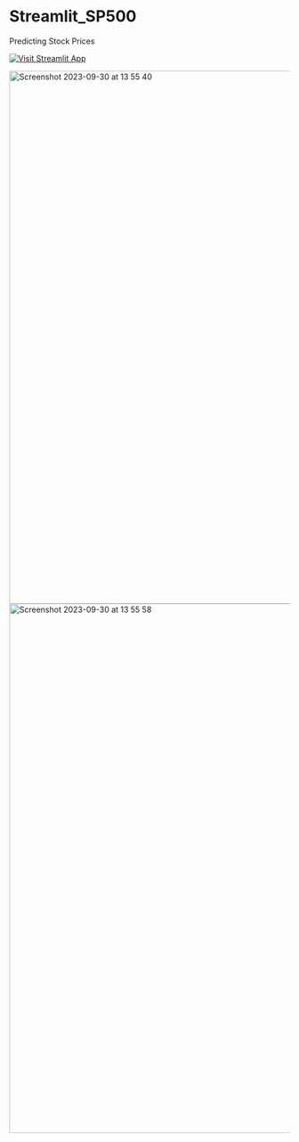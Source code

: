 # Streamlit_SP500
Predicting Stock Prices


[![Visit Streamlit App](https://static.streamlit.io/badges/streamlit_badge_black_white.svg)](https://finsp500.streamlit.app/)




<img width="957" alt="Screenshot 2023-09-30 at 13 55 40" src="https://github.com/rajinipreethajohn/Streamlit_SP500/assets/72058664/2f18572f-f4d7-454d-8962-6a2aef7a9a02">
<img width="951" alt="Screenshot 2023-09-30 at 13 55 58" src="https://github.com/rajinipreethajohn/Streamlit_SP500/assets/72058664/9691c6d4-4611-4580-b8a8-0580b4b650d6">
